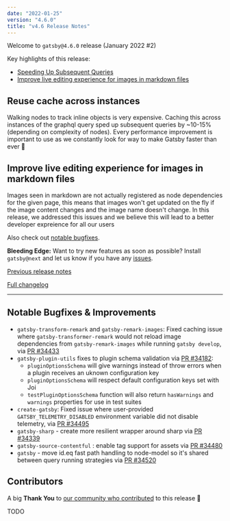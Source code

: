 ```yaml
---
date: "2022-01-25"
version: "4.6.0"
title: "v4.6 Release Notes"
---
```


Welcome to `gatsby@4.6.0` release (January 2022 #2)

Key highlights of this release:

- [Speeding Up Subsequent Queries](#speeding-up-subsequent-queries)
- [Improve live editing experience for images in markdown files](#improve-live-editing-experience-for-image-in-markdown-files)

## Reuse cache across instances

Walking nodes to track inline objects is very expensive. Caching this across instances of the graphql query sped up subsequent queries by ~10-15% (depending on complexity of nodes). Every performance improvement is important to use as we constantly look for way to make Gatsby faster than ever 🚀

## Improve live editing experience for images in markdown files

Images seen in markdown are not actually registered as node dependencies for the given page, this means that images won't get updated on the fly if the image content changes and the image name doesn't change. In this release, we addressed this issues and we believe this will lead to a better developer expreience for all our users

Also check out [notable bugfixes](#notable-bugfixes--improvements).

**Bleeding Edge:** Want to try new features as soon as possible? Install `gatsby@next` and let us know
if you have any [issues](https://github.com/gatsbyjs/gatsby/issues).

[Previous release notes](/docs/reference/release-notes/v4.5)

[Full changelog][full-changelog]

---

## Notable Bugfixes & Improvements

- `gatsby-transform-remark` and `gatsby-remark-images`: Fixed caching issue where `gatsby-transformer-remark` would not reload image dependencies from `gatsby-remark-images` while running `gatsby develop`, via [PR #34433](https://github.com/gatsbyjs/gatsby/pull/34433)
- `gatsby-plugin-utils` fixes to plugin schema validation via [PR #34182](https://github.com/gatsbyjs/gatsby/pull/34182):
  - `pluginOptionsSchema` will give warnings instead of throw errors when a plugin receives an uknown configuration key
  - `pluginOptionsSchema` will respect default configuration keys set with Joi
  - `testPluginOptionsSchema` function will also return `hasWarnings` and `warnings` properties for use in test suites
- `create-gatsby`: Fixed issue where user-provided `GATSBY_TELEMETRY_DISABLED` environment variable did not disable telemetry, via [PR #34495](https://github.com/gatsbyjs/gatsby/pull/34495)
- `gatsby-sharp` - create more resilient wrapper around sharp via [PR #34339](https://github.com/gatsbyjs/gatsby/pull/34339)
- `gatsby-source-contentful` : enable tag support for assets via [PR #34480](https://github.com/gatsbyjs/gatsby/pull/34480)
- `gatsby` - move id.eq fast path handling to node-model so it's shared between query running strategies via [PR #34520](https://github.com/gatsbyjs/gatsby/pull/34520)

## Contributors

A big **Thank You** to [our community who contributed][full-changelog] to this release 💜

TODO

[full-changelog]: https://github.com/gatsbyjs/gatsby/compare/gatsby@4.6.0-next.0...gatsby@4.6.0
